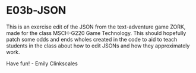 # E03b-JSON

This is an exercise edit of the JSON from the text-adventure game ZORK, made for the class MSCH-G220 Game Technology. This should hopefully patch some odds and ends wholes created in the code to aid to teach students in the class about how to edit JSONs and how they approximately work.

Have fun! - Emily Clinkscales